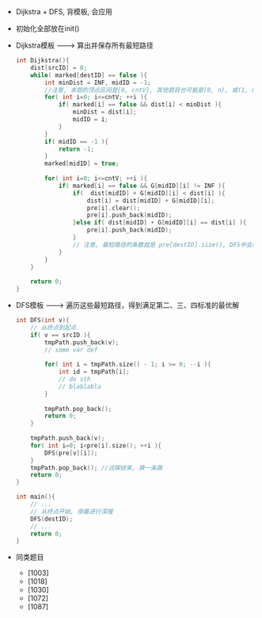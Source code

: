 *   Dijkstra + DFS, 背模板, 会应用

*	初始化全部放在init()

*	Dijkstra模板 ---> 算出并保存所有最短路径

	```cpp
	int Dijkstra(){
		dist[srcID] = 0;
		while( marked[destID] == false ){
			int minDist = INF, midID = -1;
			//注意, 本题的顶点区间是[0, cntV], 其他题目也可能是[0, n), 或(1, n]
			for( int i=0; i<=cntV; ++i ){
				if( marked[i] == false && dist[i] < minDist ){
					minDist = dist[i];
					midID = i;
				}
			}
			if( midID == -1 ){
				return -1;
			}
			marked[midID] = true;
			
			for( int i=0; i<=cntV; ++i ){
				if( marked[i] == false && G[midID][i] != INF ){
					if(  dist[midID] + G[midID][i] < dist[i] ){
						dist[i] = dist[midID] + G[midID][i];
						pre[i].clear();
						pre[i].push_back(midID);
					}else if( dist[midID] + G[midID][i] == dist[i] ){
						pre[i].push_back(midID);
					}
					// 注意, 最短路径的条数就是 pre[destID].size(), DFS中会用到
				}
			}
		}
		
		return 0;
	}
	```

*	DFS模板 ---> 遍历这些最短路径，得到满足第二、三、四标准的最优解

	```cpp
	int DFS(int v){
		// 从终点到起点
		if( v == srcID ){
			tmpPath.push_back(v);
			// some var def
			
			for( int i = tmpPath.size() - 1; i >= 0; --i ){
				int id = tmpPath[i];
				// do sth
				// blablabla
			}
			
			tmpPath.pop_back();
			return 0;
		}
		
		tmpPath.push_back(v);
		for( int i=0; i<pre[i].size(); ++i ){
			DFS(pre[v][i]);
		}
		tmpPath.pop_back();	//试探结束, 换一条路
		return 0;
	}
	
	int main(){
		// ...
		// 从终点开始, 倒着进行深搜
		DFS(destID);	
		// ...
		return 0;
	}
	```

*   同类题目
    
    *   [1003]
    *   [1018]
    *   [1030]    
    *   [1072]
    *   [1087]

